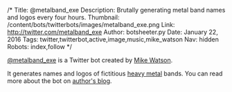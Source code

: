 /*
Title: @metalband_exe
Description: Brutally generating metal band names and logos every four hours.
Thumbnail: /content/bots/twitterbots/images/metalband_exe.png
Link: http://twitter.com/metalband_exe
Author: botsheeter.py
Date: January 22, 2016
Tags: twitter,twitterbot,active,image,music,mike_watson
Nav: hidden
Robots: index,follow
*/

[@metalband_exe](https://twitter.com/metalband_exe) is a Twitter bot created by [Mike Watson](https://twitter.com/mike_watson). 

It generates names and logos of fictitious [heavy metal](https://en.wikipedia.org/wiki/Heavy_metal_music) bands. You can read more about the bot on [author's blog](http://mikewatson.me/bots/metalband_exe).

